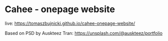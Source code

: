 # Cahee - onepage website

live:
https://tomaszbujnicki.github.io/cahee-onepage-website/

Based on PSD by Auskteez Tran: 
https://unsplash.com/@auskteez/portfolio

